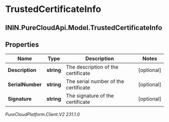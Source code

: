 # TrustedCertificateInfo

## ININ.PureCloudApi.Model.TrustedCertificateInfo

## Properties

|Name | Type | Description | Notes|
|------------ | ------------- | ------------- | -------------|
| **Description** | **string** | The description of the certificate | [optional] |
| **SerialNumber** | **string** | The serial number of the certificate | [optional] |
| **Signature** | **string** | The signature of the certificate | [optional] |



_PureCloudPlatform.Client.V2 231.1.0_
